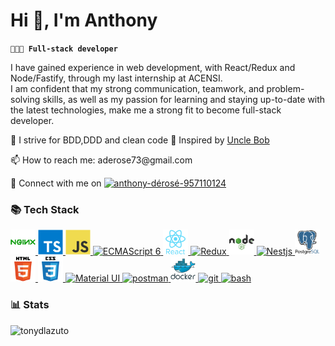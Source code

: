 <h1 align="left">Hi 👋, I'm Anthony</h1>

**`👨🏽‍💻 Full-stack developer`**
<p align="left">
  I have gained experience in web development, with React/Redux and Node/Fastify, through my last internship at ACENSI.<br />
  I am confident that my strong communication, teamwork, and problem-solving skills, as well as my passion for learning and staying up-to-date with the latest technologies, make me a strong fit to become full-stack developer.
</p>

<p align="left">🔖 I strive for BDD,DDD and clean code 🚀 Inspired by <a href="https://en.wikipedia.org/wiki/Robert_C._Martin" target="_blank" rel="noreferrer">Uncle Bob</a></p>

<p align="left">📫 How to reach me: aderose73@gmail.com</p>

<p align="left">💬 Connect with me on <a href="https://linkedin.com/in/anthony-dérosé-957110124" target="blank"><img src="https://raw.githubusercontent.com/rahuldkjain/github-profile-readme-generator/master/src/images/icons/Social/linked-in-alt.svg" alt="anthony-dérosé-957110124" height="15" width="15" /></a></p>

<h3 align="left">📚 Tech Stack</h3>
<p align="left"> <a href="https://www.nginx.com" target="_blank" rel="noreferrer"> <img src="https://raw.githubusercontent.com/devicons/devicon/master/icons/nginx/nginx-original.svg" alt="nginx" width="40" height="40"/> </a>
   <a href="https://www.typescriptlang.org/" target="_blank" rel="noreferrer"> <img src="https://raw.githubusercontent.com/devicons/devicon/master/icons/typescript/typescript-original.svg" alt="Typescript" width="40" height="40"/> </a>
  <a href="https://developer.mozilla.org/en-US/docs/Web/JavaScript" target="_blank" rel="noreferrer"> <img src="https://raw.githubusercontent.com/devicons/devicon/master/icons/javascript/javascript-original.svg" alt="Javascript" width="40" height="40"/> </a>
  <a href="https://tc39.es/ecma262/" target="_blank" rel="noreferrer"> <img src="https://github.com/get-icon/geticon/raw/master/icons/es6.svg" alt="ECMAScript 6" width="40" height="40"/> </a>
  <a href="https://reactjs.org/" target="_blank" rel="noreferrer"> <img src="https://raw.githubusercontent.com/devicons/devicon/master/icons/react/react-original-wordmark.svg" alt="React" width="40" height="40"/> </a>
  <a href="https://redux.js.org/" target="_blank" rel="noreferrer"> <img src="https://github.com/get-icon/geticon/raw/master/icons/redux.svg" alt="Redux" width="40" height="40"/> </a>
  <a href="https://nodejs.org" target="_blank" rel="noreferrer"> <img src="https://raw.githubusercontent.com/devicons/devicon/master/icons/nodejs/nodejs-original-wordmark.svg" alt="Nodejs" width="40" height="40"/> </a>
  <a href="https://nestjs.com/" target="_blank" rel="noreferrer"> <img src="https://cdn.jsdelivr.net/gh/devicons/devicon@latest/icons/nestjs/nestjs-original.svg" alt="Nestjs" width="40" height="40"/> </a>
  <a href="https://www.postgresql.org" target="_blank" rel="noreferrer"> <img src="https://raw.githubusercontent.com/devicons/devicon/master/icons/postgresql/postgresql-original-wordmark.svg" alt="Postgresql" width="40" height="40"/> </a>
  <a href="https://www.w3.org/html/" target="_blank" rel="noreferrer"> <img src="https://raw.githubusercontent.com/devicons/devicon/master/icons/html5/html5-original-wordmark.svg" alt="HTML5" width="40" height="40"/> </a>
  <a href="https://www.w3schools.com/css/" target="_blank" rel="noreferrer"> <img src="https://raw.githubusercontent.com/devicons/devicon/master/icons/css3/css3-original-wordmark.svg" alt="CSS3" width="40" height="40"/> </a>
  <a href="https://mui.com/core/" target="_blank" rel="noreferrer"> <img src="https://github.com/get-icon/geticon/raw/master/icons/material-ui.svg" alt="Material UI" width="40" height="40"/> </a>
  <a href="https://postman.com" target="_blank" rel="noreferrer"> <img src="https://www.vectorlogo.zone/logos/getpostman/getpostman-icon.svg" alt="postman" width="40" height="40"/> </a>
  <a href="https://www.docker.com/" target="_blank" rel="noreferrer"> <img src="https://raw.githubusercontent.com/devicons/devicon/master/icons/docker/docker-original-wordmark.svg" alt="docker" width="40" height="40"/> </a>
  <a href="https://git-scm.com/" target="_blank" rel="noreferrer"> <img src="https://www.vectorlogo.zone/logos/git-scm/git-scm-icon.svg" alt="git" width="40" height="40"/> </a>
  <a href="https://www.gnu.org/software/bash/" target="_blank" rel="noreferrer"> <img src="https://www.vectorlogo.zone/logos/gnu_bash/gnu_bash-icon.svg" alt="bash" width="40" height="40"/> </a> </p>
   
<h3 align="left">📊 Stats</h3>

<p align="left"><img align="left" src="https://github-readme-stats.vercel.app/api?username=tonydlazuto&show_icons=true&locale=en&theme=tokyonight" alt="tonydlazuto" /></p>



